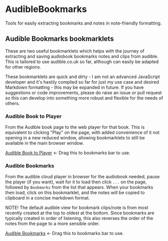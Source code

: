 # AudibleBookmarks
Tools for easily extracting bookmarks and notes in note-friendly formatting.



## Audible Bookmarks bookmarklets
These are two useful bookmarklets which helps with the journey of extracting and saving audiobook bookmarks notes and clips from audible. This is tailored to use audible.co.uk so far, although can easily be adapted for other regions.

These bookmarklets are quick and dirty - I am not an advanced JavaScript developer and it's hastily complied so far for just my use case and desired Markdown formatting - this may be expanded in future. If you have suggestions or code improvements, please do raise an issue or pull request so this can develop into something more robust and flexible for the needs of others.


### Audible Book to Player
From the Audible book page to the web player for that book. This is equivalent to clicking "Play" on the page, with added convenience of it not opening in a new reduced window, allowing bookmarklets to still be available in the main browser window.

<a href='javascript:location.href=location.href.replace(/\?.+/,"").replace(/.co.uk\/.+\//,".co.uk/webplayer?asin=");'>Audible Book to Player</a> <- Drag this to bookmarks bar to use.


### Audible Bookmarks
From the audible cloud player in browser for the audiobook needed, pause the player (if you want), wait for it to load then click `...` on the page, followed by `Bookmarks` from the list that appears. When your bookmarks then load, click on this bookmarklet, and the notes will be copied to clipboard in a concise markdown format.

NOTE! The default audible view for bookmark clips/note is from most recently created at the top to oldest at the bottom. Since bookmarks are typically created in order of listening, this also reverses the order of the notes from the page to a more sensible order.

<a href="javascript:(function(){allBookmarks=[...document.querySelectorAll(..adblCpBookmarkArea:not(#adbl-cp-bookmark-list-row-\\{0\\}.)].reverse(),allBookmarksFormatted=..,allBookmarks.forEach((o=>{chapterAndTimeStamp=o.querySelector(..adblCpBookmarkPosition.).innerText,bookmarkNoteText=o.querySelector(..adblCpBookmarkNote.).innerText,bookmarkLinkAddress=o.querySelector(..adblCpBookmarkStart.).href,formattedFullBookmarkNote='.'+bookmarkNoteText.trim()+'.\r\n*'+chapterAndTimeStamp.trim()+. - [Bookmark Link](.+bookmarkLinkAddress+.)*.,bookmarkNoteText.trim().length>0&&(allBookmarksFormatted=allBookmarksFormatted+.\r\n\r\n.+formattedFullBookmarkNote)})),allBookmarks[0].focus(),navigator.clipboard.writeText(allBookmarksFormatted);})()">Audible Bookmarks</a> <- Drag this to bookmarks bar to use.

